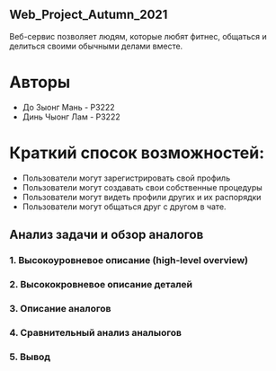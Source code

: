 ## Web_Project_Autumn_2021
Веб-сервис позволяет людям, которые любят фитнес, общаться и делиться своими обычными делами вместе.
# Авторы 
- До Зыонг Мань - Р3222
- Динь Чыонг Лам - Р3222
# Краткий спосок возможностей:
- Пользователи могут зарегистрировать свой профиль
- Пользователи могут создавать свои собственные процедуры
- Пользователи могут видеть профили других и их распорядки
- Пользователи могут общаться друг с другом в чате.

## Анализ задачи и обзор аналогов

### 1. Высокоуровневое описание (high-level overview)

### 2. Высококровневое описание деталей

### 3. Описание аналогов

### 4. Сравнительный анализ аналыогов

### 5. Вывод
